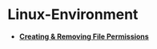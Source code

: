 # Linux-Environment
- <b> <a href="https://github.com/CyberSilo/Linux-Environment/blob/main/File%20Permissions.md">Creating & Removing File Permissions
